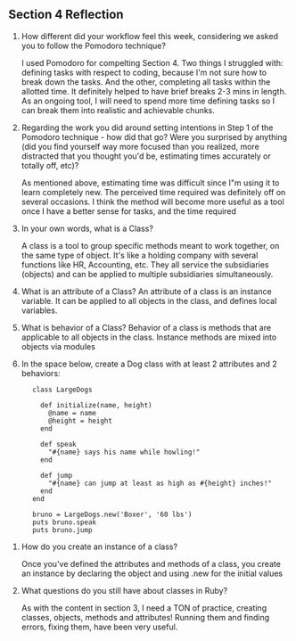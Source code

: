## Section 4 Reflection

1. How different did your workflow feel this week, considering we asked you to follow the Pomodoro technique?

    I used Pomodoro for compelting Section 4. Two things I struggled with: defining tasks with respect to coding, because I'm not sure how to break down the tasks. And the other, completing all tasks within the allotted time. It definitely helped to have brief breaks 2-3 mins in length. As an ongoing tool, I will need to spend more time defining tasks so I can break them into realistic and achievable chunks.

1. Regarding the work you did around setting intentions in Step 1 of the Pomodoro technique - how did that go? Were you surprised by anything (did you find yourself way more focused than you realized, more distracted that you thought you'd be, estimating times accurately or totally off, etc)?

    As mentioned above, estimating time was difficult since I"m using it to learn completely new. The perceived time required was definitely off on several occasions. I think the method will become more useful as a tool once I have a better sense for tasks, and the time required

1. In your own words, what is a Class?

    A class is a tool to group specific methods meant to work together, on the same type of object. It's like a holding company with several functions like HR, Accounting, etc. They all service the subsidiaries (objects) and can be applied to multiple subsidiaries simultaneously.

1. What is an attribute of a Class?
    An attribute of a class is an instance variable. It can be applied to all objects in the class, and defines local variables.

1. What is behavior of a Class?
    Behavior of a class is methods that are applicable to all objects in the class. Instance methods are mixed into objects via modules

1. In the space below, create a Dog class with at least 2 attributes and 2 behaviors:

```
      class LargeDogs

        def initialize(name, height)
          @name = name
          @height = height
        end

        def speak
          "#{name} says his name while howling!"
        end

        def jump
          "#{name} can jump at least as high as #{height} inches!"
        end
      end

      bruno = LargeDogs.new('Boxer', '60 lbs')
      puts bruno.speak
      puts bruno.jump
```
1. How do you create an instance of a class?

    Once you've defined the attributes and methods of a class, you create an instance by declaring the object and using .new for the initial values

1. What questions do you still have about classes in Ruby?

    As with the content in section 3, I need a TON of practice, creating classes, objects, methods and attributes! Running them and finding errors, fixing them, have been very useful.
